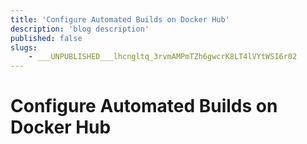 ```yaml
---
title: 'Configure Automated Builds on Docker Hub'
description: 'blog description'
published: false
slugs:
    - ___UNPUBLISHED___lhcngltq_3rvmAMPmTZh6gwcrK8LT4lVYtWSI6r02
---
```


# Configure Automated Builds on Docker Hub
